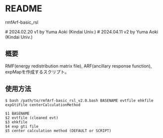 # README

rmfArf-basic_rsl

\# 2024.02.20 v1 by Yuma Aoki (Kindai Univ.)
\# 2024.04.11 v2 by Yuma Aoki (Kindai Univ.)


## 概要

RMF(energy redistribution matrix file), ARF(ancillary response function), expMapを作成するスクリプト。


## 使用方法

    $ bash /path/to/rmfArf-basic_rsl_v2.0.bash BASENAME evtfile ehkfile expGtiFile centerCalculationMethod

    $1 BASENAME
    $2 evtfile (cleaned evt)
    $3 ehkfile
    $4 exp gti file
    $5 center calculation method (DEFAULT or SCRIPT)

